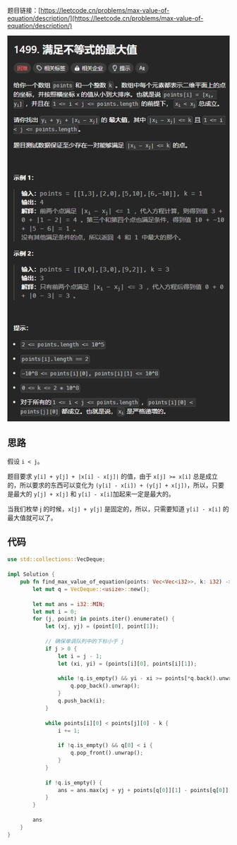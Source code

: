 题目链接：[https://leetcode.cn/problems/max-value-of-equation/description/](https://leetcode.cn/problems/max-value-of-equation/description/)

![](../../../../images/2025/1740662673910-29b8d45b-3f8a-49ae-b7c1-14b1e5d2d5fe.png)

## 思路
假设 `i < j`。

题目要求 `y[i] + y[j] + |x[i] - x[j]|` 的值，由于 `x[j] >= x[i]` 总是成立的，所以要求的东西可以变化为 `(y[i] - x[i]) + (y[j] + x[j])`，所以，只要是最大的 `y[j] + x[j]` 和 `y[i] - x[i]`加起来一定是最大的。

当我们枚举 j 的时候，`x[j] + y[j]` 是固定的，所以，只需要知道 `y[i] - x[i]` 的最大值就可以了。

## 代码
```rust
use std::collections::VecDeque;

impl Solution {
    pub fn find_max_value_of_equation(points: Vec<Vec<i32>>, k: i32) -> i32 {
        let mut q = VecDeque::<usize>::new();

        let mut ans = i32::MIN;
        let mut i = 0;
        for (j, point) in points.iter().enumerate() {
            let (xj, yj) = (point[0], point[1]);
            
            // 确保单调队列中的下标小于 j
            if j > 0 {
                let i = j - 1;
                let (xi, yi) = (points[i][0], points[i][1]);

                while !q.is_empty() && yi - xi >= points[*q.back().unwrap()][1] - points[*q.back().unwrap()][0] {
                    q.pop_back().unwrap();
                }
                q.push_back(i);
            }

            while points[i][0] < points[j][0] - k {
                i += 1;

                if !q.is_empty() && q[0] < i {
                    q.pop_front().unwrap();
                }
            }

            if !q.is_empty() {
                ans = ans.max(xj + yj + points[q[0]][1] - points[q[0]][0]);
            }
        }

        ans
    }
}
```



